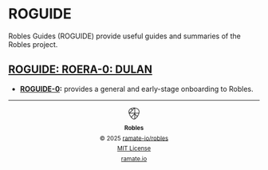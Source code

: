 # ROGUIDE

Robles Guides (ROGUIDE) provide useful guides and summaries of the Robles project.

<!--START OAC INDEX: DO NOT REMOVE THIS LINE -->
## [ROGUIDE: ROERA-0: DULAN](roera-000-000-000-dulan/README.md)
- **[ROGUIDE-0](/roguide/roera-000-000-000-dulan/roguide-000-000-000/README.md):** provides a general and early-stage onboarding to Robles.

<!--ROBLES FOOTER: DO NOT REMOVE THIS LINE-->
---

<div align="center">
  <picture>
    <source srcset="/assets/robles-inverted-transparent.png" media="(prefers-color-scheme: dark)">
    <img height="24" src="/assets/robles-transparent.png" alt="Robles"/>
  </picture>
  <br/>
  <sub>
    <b>Robles</b>
    <br/>
    &copy; 2025 <a href="https://github.com/ramate-io/robles">ramate-io/robles</a>
    <br/>
    <a href="https://github.com/ramate-io/robles/blob/main/LICENSE">MIT License</a>
    <br/>
    <a href="https://www.ramate.io">ramate.io</a>
  </sub>
</div>

<!--END OAC INDEX: DO NOT REMOVE THIS LINE -->
